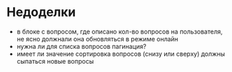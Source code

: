 

# Недоделки
- в блоке с вопросом, где описано кол-во вопросов на пользователя, не ясно должнали она обновляться в режиме онлайн
- нужна ли для списка вопросов пагинация?
- имеет ли значение сортировка вопросов (снизу или сверху) должны сыпаться новые вопросы  